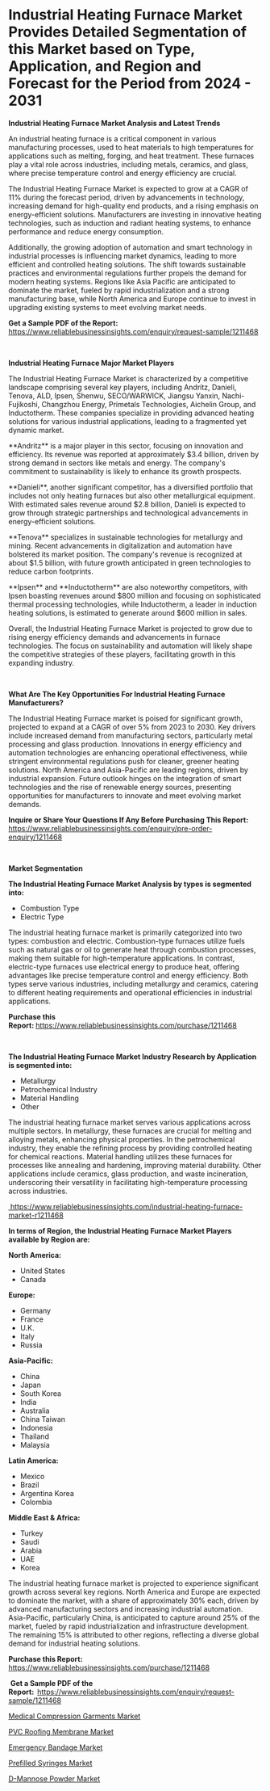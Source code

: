 <p><h1>Industrial Heating Furnace Market Provides Detailed Segmentation of this Market based on Type, Application, and Region and Forecast for the Period from 2024 - 2031</h1></p><p><strong>Industrial Heating Furnace Market Analysis and Latest Trends</strong></p>
<p><p>An industrial heating furnace is a critical component in various manufacturing processes, used to heat materials to high temperatures for applications such as melting, forging, and heat treatment. These furnaces play a vital role across industries, including metals, ceramics, and glass, where precise temperature control and energy efficiency are crucial.</p><p>The Industrial Heating Furnace Market is expected to grow at a CAGR of 11% during the forecast period, driven by advancements in technology, increasing demand for high-quality end products, and a rising emphasis on energy-efficient solutions. Manufacturers are investing in innovative heating technologies, such as induction and radiant heating systems, to enhance performance and reduce energy consumption. </p><p>Additionally, the growing adoption of automation and smart technology in industrial processes is influencing market dynamics, leading to more efficient and controlled heating solutions. The shift towards sustainable practices and environmental regulations further propels the demand for modern heating systems. Regions like Asia Pacific are anticipated to dominate the market, fueled by rapid industrialization and a strong manufacturing base, while North America and Europe continue to invest in upgrading existing systems to meet evolving market needs.</p></p>
<p><strong>Get a Sample PDF of the Report:&nbsp;</strong> <a href="https://www.reliablebusinessinsights.com/enquiry/request-sample/1211468?utm_campaign=1094&utm_medium=2&utm_source=Github&utm_content=ia&utm_term=05112024&utm_id=industrial-heating-furnace">https://www.reliablebusinessinsights.com/enquiry/request-sample/1211468</a></p>
<p>&nbsp;</p>
<p><strong>Industrial Heating Furnace Major Market Players</strong></p>
<p><p>The Industrial Heating Furnace Market is characterized by a competitive landscape comprising several key players, including Andritz, Danieli, Tenova, ALD, Ipsen, Shenwu, SECO/WARWICK, Jiangsu Yanxin, Nachi-Fujikoshi, Changzhou Energy, Primetals Technologies, Aichelin Group, and Inductotherm. These companies specialize in providing advanced heating solutions for various industrial applications, leading to a fragmented yet dynamic market.</p><p>**Andritz** is a major player in this sector, focusing on innovation and efficiency. Its revenue was reported at approximately $3.4 billion, driven by strong demand in sectors like metals and energy. The company's commitment to sustainability is likely to enhance its growth prospects.</p><p>**Danieli**, another significant competitor, has a diversified portfolio that includes not only heating furnaces but also other metallurgical equipment. With estimated sales revenue around $2.8 billion, Danieli is expected to grow through strategic partnerships and technological advancements in energy-efficient solutions.</p><p>**Tenova** specializes in sustainable technologies for metallurgy and mining. Recent advancements in digitalization and automation have bolstered its market position. The company's revenue is recognized at about $1.5 billion, with future growth anticipated in green technologies to reduce carbon footprints.</p><p>**Ipsen** and **Inductotherm** are also noteworthy competitors, with Ipsen boasting revenues around $800 million and focusing on sophisticated thermal processing technologies, while Inductotherm, a leader in induction heating solutions, is estimated to generate around $600 million in sales.</p><p>Overall, the Industrial Heating Furnace Market is projected to grow due to rising energy efficiency demands and advancements in furnace technologies. The focus on sustainability and automation will likely shape the competitive strategies of these players, facilitating growth in this expanding industry.</p></p>
<p>&nbsp;</p>
<p><strong>What Are The Key Opportunities For Industrial Heating Furnace Manufacturers?</strong></p>
<p><p>The Industrial Heating Furnace market is poised for significant growth, projected to expand at a CAGR of over 5% from 2023 to 2030. Key drivers include increased demand from manufacturing sectors, particularly metal processing and glass production. Innovations in energy efficiency and automation technologies are enhancing operational effectiveness, while stringent environmental regulations push for cleaner, greener heating solutions. North America and Asia-Pacific are leading regions, driven by industrial expansion. Future outlook hinges on the integration of smart technologies and the rise of renewable energy sources, presenting opportunities for manufacturers to innovate and meet evolving market demands.</p></p>
<p><strong>Inquire or Share Your Questions If Any Before Purchasing This Report:</strong> <a href="https://www.reliablebusinessinsights.com/enquiry/pre-order-enquiry/1211468?utm_campaign=1094&utm_medium=2&utm_source=Github&utm_content=ia&utm_term=05112024&utm_id=industrial-heating-furnace">https://www.reliablebusinessinsights.com/enquiry/pre-order-enquiry/1211468</a></p>
<p>&nbsp;</p>
<p><strong>Market Segmentation</strong></p>
<p><strong>The Industrial Heating Furnace Market Analysis by types is segmented into:</strong></p>
<p><ul><li>Combustion Type</li><li>Electric Type</li></ul></p>
<p><p>The industrial heating furnace market is primarily categorized into two types: combustion and electric. Combustion-type furnaces utilize fuels such as natural gas or oil to generate heat through combustion processes, making them suitable for high-temperature applications. In contrast, electric-type furnaces use electrical energy to produce heat, offering advantages like precise temperature control and energy efficiency. Both types serve various industries, including metallurgy and ceramics, catering to different heating requirements and operational efficiencies in industrial applications.</p></p>
<p><strong>Purchase this Report:&nbsp;</strong><a href="https://www.reliablebusinessinsights.com/purchase/1211468?utm_campaign=1094&utm_medium=2&utm_source=Github&utm_content=ia&utm_term=05112024&utm_id=industrial-heating-furnace">https://www.reliablebusinessinsights.com/purchase/1211468</a></p>
<p>&nbsp;</p>
<p><strong>The Industrial Heating Furnace Market Industry Research by Application is segmented into:</strong></p>
<p><ul><li>Metallurgy</li><li>Petrochemical Industry</li><li>Material Handling</li><li>Other</li></ul></p>
<p><p>The industrial heating furnace market serves various applications across multiple sectors. In metallurgy, these furnaces are crucial for melting and alloying metals, enhancing physical properties. In the petrochemical industry, they enable the refining process by providing controlled heating for chemical reactions. Material handling utilizes these furnaces for processes like annealing and hardening, improving material durability. Other applications include ceramics, glass production, and waste incineration, underscoring their versatility in facilitating high-temperature processing across industries.</p></p>
<p><a href="https://www.reliablebusinessinsights.com/industrial-heating-furnace-market-r1211468?utm_campaign=1094&utm_medium=2&utm_source=Github&utm_content=ia&utm_term=05112024&utm_id=industrial-heating-furnace">&nbsp;https://www.reliablebusinessinsights.com/industrial-heating-furnace-market-r1211468</a></p>
<p><strong>In terms of Region, the Industrial Heating Furnace Market Players available by Region are:</strong></p>
<p>
    <p> <strong> North America: </strong>
        <ul>
            <li>United States</li>
            <li>Canada</li>
        </ul>
        </p> 
    <p> <strong> Europe: </strong>
        <ul>
            <li>Germany</li>
            <li>France</li>
            <li>U.K.</li>
            <li>Italy</li>
            <li>Russia</li>
        </ul>
        </p> 
    <p> <strong> Asia-Pacific: </strong>
        <ul>
            <li>China</li>
            <li>Japan</li>
            <li>South Korea</li>
            <li>India</li>
            <li>Australia</li>
            <li>China Taiwan</li>
            <li>Indonesia</li>
            <li>Thailand</li>
            <li>Malaysia</li>
        </ul>
        </p> 
    <p> <strong> Latin America: </strong>
        <ul>
            <li>Mexico</li>
            <li>Brazil</li>
            <li>Argentina Korea</li>
            <li>Colombia</li>
        </ul>
        </p> 
    <p> <strong> Middle East & Africa: </strong>
        <ul>
            <li>Turkey</li>
            <li>Saudi</li>
            <li>Arabia</li>
            <li>UAE</li>
            <li>Korea</li>
        </ul>
    </p>
    </p>
<p><p>The industrial heating furnace market is projected to experience significant growth across several key regions. North America and Europe are expected to dominate the market, with a share of approximately 30% each, driven by advanced manufacturing sectors and increasing industrial automation. Asia-Pacific, particularly China, is anticipated to capture around 25% of the market, fueled by rapid industrialization and infrastructure development. The remaining 15% is attributed to other regions, reflecting a diverse global demand for industrial heating solutions.</p></p>
<p><strong>Purchase this Report: </strong><a href="https://www.reliablebusinessinsights.com/purchase/1211468?utm_campaign=1094&utm_medium=2&utm_source=Github&utm_content=ia&utm_term=05112024&utm_id=industrial-heating-furnace">https://www.reliablebusinessinsights.com/purchase/1211468</a></p>
<p>&nbsp;<strong>Get a Sample PDF of the Report:&nbsp;&nbsp;</strong><a href="https://www.reliablebusinessinsights.com/enquiry/request-sample/1211468?utm_campaign=1094&utm_medium=2&utm_source=Github&utm_content=ia&utm_term=05112024&utm_id=industrial-heating-furnace">https://www.reliablebusinessinsights.com/enquiry/request-sample/1211468</a></p>
<p><strong></strong></p>
<p><p><a href="https://issuu.com/reportprime-2/docs/medical-compression-garments-market_b2cd0e6c9d70de?utm_campaign=1094&utm_medium=2&utm_source=Github&utm_content=ia&utm_term=05112024&utm_id=industrial-heating-furnace">Medical Compression Garments Market</a></p><p><a href="https://github.com/kiara3n0pau/Market-Research-Report-List-1/blob/main/pvc-roofing-membrane-market.md?utm_campaign=1094&utm_medium=2&utm_source=Github&utm_content=ia&utm_term=05112024&utm_id=industrial-heating-furnace">PVC Roofing Membrane Market</a></p><p><a href="https://issuu.com/reportprime-2/docs/emergency-bandage-market-size-2030._346460485e24c7?utm_campaign=1094&utm_medium=2&utm_source=Github&utm_content=ia&utm_term=05112024&utm_id=industrial-heating-furnace">Emergency Bandage Market</a></p><p><a href="https://issuu.com/reportprime-2/docs/prefilled-syringes-market-size-2030_080dcd057769c5?utm_campaign=1094&utm_medium=2&utm_source=Github&utm_content=ia&utm_term=05112024&utm_id=industrial-heating-furnace">Prefilled Syringes Market</a></p><p><a href="https://github.com/florjvdva/Market-Research-Report-List-1/blob/main/d-mannose-powder-market.md?utm_campaign=1094&utm_medium=2&utm_source=Github&utm_content=ia&utm_term=05112024&utm_id=industrial-heating-furnace">D-Mannose Powder Market</a></p></p>